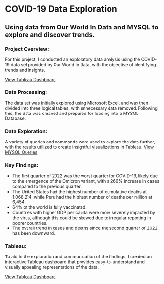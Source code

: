 # COVID-19 Data Exploration
## Using data from Our World In Data and MYSQL to explore and discover trends.

### Project Overview:
For this project, I conducted an exploratory data analysis using the COVID-19 data set provided by Our World In Data, with the objective of identifying trends and insights.

[View Tableau Dashboard](https://tabsoft.co/3Fiuh8w)


### Data Processing:
The data set was initially explored using Microsoft Excel, and was then divided into three logical tables, with unnecessary data removed. Following this, the data was cleaned and prepared for loading into a MYSQL Database. 

### Data Exploration:
A variety of queries and commands were used to explore the data further, with the results utilized to create insightful visualizations in Tableau. [View MYSQL Queries](https://github.com/Scombes/COVID_data_exploration/blob/main/data_exploration.sql)


### Key Findings:
- The first quarter of 2022 was the worst quarter for COVID-19, likely due to the emergence of the Omicron variant, with a 266% increase in cases compared to the previous quarter. 
- The United States had the highest number of cumulative deaths at 1,068,214, while Peru had the highest number of deaths per million at 6,454. 
- 64% of the world is fully vaccinated.
- Countries with higher GDP per capita were more severely impacted by the virus, although this could be skewed due to irregular reporting in poorer countries. 
- The overall trend in cases and deaths since the second quarter of 2022 has been downward.


### Tableau:
To aid in the exploration and communication of the findings, I created an interactive Tableau dashboard that provides easy-to-understand and visually appealing representations of the data.

[View Tableau Dashboard](https://tabsoft.co/3Fiuh8w)
